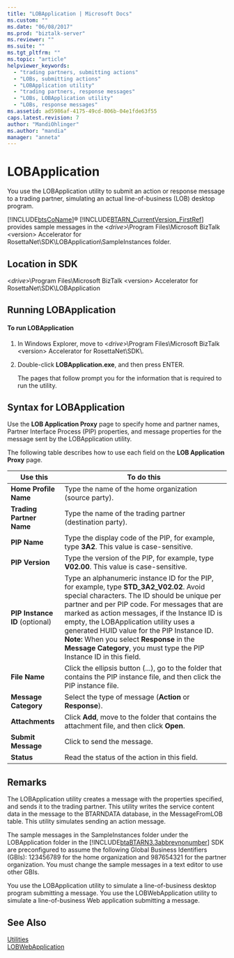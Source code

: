 ```yaml
---
title: "LOBApplication | Microsoft Docs"
ms.custom: ""
ms.date: "06/08/2017"
ms.prod: "biztalk-server"
ms.reviewer: ""
ms.suite: ""
ms.tgt_pltfrm: ""
ms.topic: "article"
helpviewer_keywords: 
  - "trading partners, submitting actions"
  - "LOBs, submitting actions"
  - "LOBApplication utility"
  - "trading partners, response messages"
  - "LOBs, LOBApplication utility"
  - "LOBs, response messages"
ms.assetid: ad5986af-4175-49cd-806b-04e1fde63f55
caps.latest.revision: 7
author: "MandiOhlinger"
ms.author: "mandia"
manager: "anneta"
---
```

# LOBApplication
You use the LOBApplication utility to submit an action or response message to a trading partner, simulating an actual line-of-business (LOB) desktop program.  
  
 [!INCLUDE[btsCoName](../../includes/btsconame-md.md)]® [!INCLUDE[BTARN_CurrentVersion_FirstRef](../../includes/btarn-currentversion-firstref-md.md)] provides sample messages in the \<*drive*\>\Program Files\Microsoft BizTalk \<version\> Accelerator for RosettaNet\SDK\LOBApplication\SampleInstances folder.  
  
## Location in SDK  
 \<*drive*\>\Program Files\Microsoft BizTalk \<version\> Accelerator for RosettaNet\SDK\LOBApplication  
  
## Running LOBApplication  
  
#### To run LOBApplication  
  
1.  In Windows Explorer, move to \<*drive*\>\Program Files\Microsoft BizTalk \<version\> Accelerator for RosettaNet\SDK\\.  
  
2.  Double-click **LOBApplication.exe**, and then press ENTER.  
  
     The pages that follow prompt you for the information that is required to run the utility.  
  
## Syntax for LOBApplication  
 Use the **LOB Application Proxy** page to specify home and partner names, Partner Interface Process (PIP) properties, and message properties for the message sent by the LOBApplication utility.  
  
 The following table describes how to use each field on the **LOB Application Proxy** page.  
  
|Use this|To do this|  
|--------------|----------------|  
|**Home Profile Name**|Type the name of the home organization (source party).|  
|**Trading Partner Name**|Type the name of the trading partner (destination party).|  
|**PIP Name**|Type the display code of the PIP, for example, type **3A2**. This value is case-sensitive.|  
|**PIP Version**|Type the version of the PIP, for example, type **V02.00**. This value is case-sensitive.|  
|**PIP Instance ID** (optional)|Type an alphanumeric instance ID for the PIP, for example, type **STD_3A2_V02.02**. Avoid special characters. The ID should be unique per partner and per PIP code. For messages that are marked as action messages, if the Instance ID is empty, the LOBApplication utility uses a generated HUID value for the PIP Instance ID. **Note:**  When you select **Response** in the **Message Category**, you must type the PIP Instance ID in this field.|  
|**File Name**|Click the ellipsis button (...), go to the folder that contains the PIP instance file, and then click the PIP instance file.|  
|**Message Category**|Select the type of message (**Action** or **Response**).|  
|**Attachments**|Click **Add**, move to the folder that contains the attachment file, and then click **Open**.|  
|**Submit Message**|Click to send the message.|  
|**Status**|Read the status of the action in this field.|  
  
## Remarks  
 The LOBApplication utility creates a message with the properties specified, and sends it to the trading partner. This utility writes the service content data in the message to the BTARNDATA database, in the MessageFromLOB table. This utility simulates sending an action message.  
  
 The sample messages in the SampleInstances folder under the LOBApplication folder in the [!INCLUDE[btaBTARN3.3abbrevnonumber](../../includes/btabtarn3-3abbrevnonumber-md.md)] SDK are preconfigured to assume the following Global Business Identifiers (GBIs): 123456789 for the home organization and 987654321 for the partner organization. You must change the sample messages in a text editor to use other GBIs.  
  
 You use the LOBApplication utility to simulate a line-of-business desktop program submitting a message. You use the LOBWebApplication utility to simulate a line-of-business Web application submitting a message.  
  
## See Also  
 [Utilities](../../adapters-and-accelerators/accelerator-rosettanet/utilities1.md)   
 [LOBWebApplication](../../adapters-and-accelerators/accelerator-rosettanet/lobwebapplication.md)